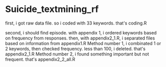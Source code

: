# Suicide_textmining_rf

first, i got raw data file. so i coded with 33 keywords. that's coding.R

second, i should find episode. with appendix 1, i ordered keywords based on frequency from responses.
then, with appendix2_1.R, i separated files based on information from appendix1.R
Method number 1, i combinated 1 or 2 keywords, then checked frequency. less than 100, i deleted. that's appendix2_1.R
Method number 2, i found something important but not frequent. that's appendix2_2_all.R
